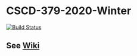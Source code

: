 # CSCD-379-2020-Winter
[![Build Status](https://dev.azure.com/mfirmin/EWU-CSCD379-2020-Winter(1)/_apis/build/status/mfirmin1.EWU-CSCD379-2020-Winter%20(2)?branchName=Assignment3)](https://dev.azure.com/mfirmin/EWU-CSCD379-2020-Winter(1)/_build/latest?definitionId=6&branchName=Assignment3)
## See [Wiki](../../wiki)
